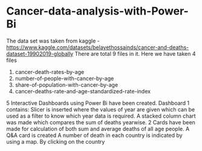 # Cancer-data-analysis-with-Power-Bi
The data set was taken from kaggle - https://www.kaggle.com/datasets/belayethossainds/cancer-and-deaths-dataset-19902019-globally
There are total 9 files in it.
Here we have taken 4 files 
1) cancer-death-rates-by-age
2) number-of-people-with-cancer-by-age
3) share-of-population-with-cancer-by-age
4) cancer-deaths-rate-and-age-standardized-rate-index


5 Interactive Dashboards using Power Bi have been created.
Dashboard 1 contains:
Slicer is inserted where the values of year are given which can be used as a filter to know which year data is required.
A stacked column chart was made which compares the sum of deaths yearwise.
2 Cards have been made for calculation of both sum and average deaths of all age people.
A Q&A card is created
A number of death in each country is indicated by using a map. By clicking on the country
